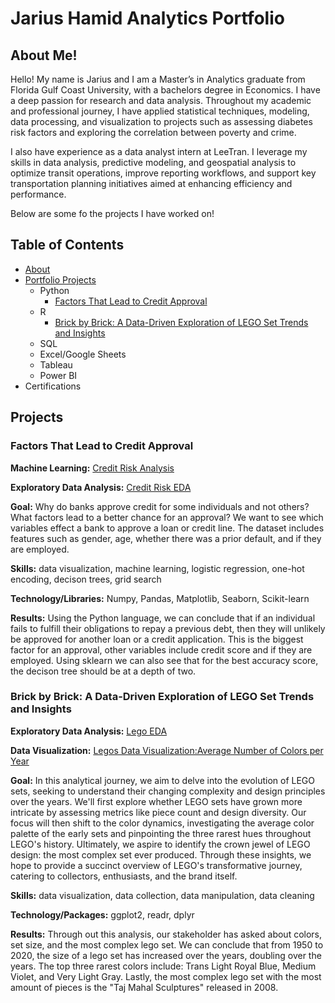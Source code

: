 # Jarius Hamid Analytics Portfolio
## About Me!

Hello! My name is Jarius and I am a Master’s in Analytics graduate from Florida Gulf Coast University, with a bachelors degree in Economics. I have a deep passion for research and data analysis. Throughout my academic and professional journey, I have applied statistical techniques, modeling, data processing, and visualization to projects such as assessing diabetes risk factors and exploring the correlation between poverty and crime. 

I also have experience as a data analyst intern at LeeTran. I leverage my skills in data analysis, predictive modeling, and geospatial analysis to optimize transit operations, improve reporting workflows, and support key transportation planning initiatives aimed at enhancing efficiency and performance.

Below are some fo the projects I have worked on!

## Table of Contents
* [About](https://github.com/Jariush/Analytics-Portfoilio/blob/main/README.md)
* [Portfolio Projects]()
  * Python
    * [Factors That Lead to Credit Approval]()
  * R
    * [Brick by Brick: A Data-Driven Exploration of LEGO Set Trends and Insights]()
  * SQL
  * Excel/Google Sheets
  * Tableau
  * Power BI
* Certifications

## Projects

### Factors That Lead to Credit Approval
**Machine Learning:** [Credit Risk Analysis]() 

**Exploratory Data Analysis:** [Credit Risk EDA]()

**Goal:** Why do banks approve credit for some individuals and not others? What factors lead to a better chance for an approval? We want to see which variables effect a bank to approve a loan or credit line. The dataset includes features such as gender, age, whether there was a prior default, and if they are employed. 

**Skills:** data visualization, machine learning, logistic regression, one-hot encoding, decison trees, grid search

**Technology/Libraries:** Numpy, Pandas, Matplotlib, Seaborn, Scikit-learn

**Results:** Using the Python language, we can conclude that if an individual fails to fulfill their obligations to repay a previous debt, then they will unlikely be approved for another loan or a credit application. This is the biggest factor for an approval, other variables include credit score and if they are employed. Using sklearn we can also see that for the best accuracy score, the decison tree should be at a depth of two. 

### Brick by Brick: A Data-Driven Exploration of LEGO Set Trends and Insights
**Exploratory Data Analysis:** [Lego EDA]()

**Data Visualization:** [Legos Data Visualization:Average Number of Colors per Year]()

**Goal:** In this analytical journey, we aim to delve into the evolution of LEGO sets, seeking to understand their changing complexity and design principles over the years. We'll first explore whether LEGO sets have grown more intricate by assessing metrics like piece count and design diversity. Our focus will then shift to the color dynamics, investigating the average color palette of the early sets and pinpointing the three rarest hues throughout LEGO's history. Ultimately, we aspire to identify the crown jewel of LEGO design: the most complex set ever produced. Through these insights, we hope to provide a succinct overview of LEGO's transformative journey, catering to collectors, enthusiasts, and the brand itself.

**Skills:** data visualization, data collection, data manipulation, data cleaning

**Technology/Packages:** ggplot2, readr, dplyr

**Results:** Through out this analysis, our stakeholder has asked about colors, set size, and the most complex lego set. We can conclude that from 1950 to 2020, the size of a lego set has increased over the years, doubling over the years. The top three rarest colors include: Trans Light Royal Blue, Medium Violet, and Very Light Gray. Lastly, the most complex lego set with the most amount of pieces is the "Taj Mahal Sculptures" released in 2008. 
